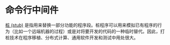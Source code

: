 # 命令行中间件

[桩 (stub)](https://zh.wikipedia.org/wiki/桩_(计算机)) 是指用来替换一部分功能的程序段。桩程序可以用来模拟已有程序的行为（比如一个远端机器的过程）或是对将要开发的代码的一种临时替代。因此，打桩技术在程序移植、分布式计算、通用软件开发和测试中用处很大。
